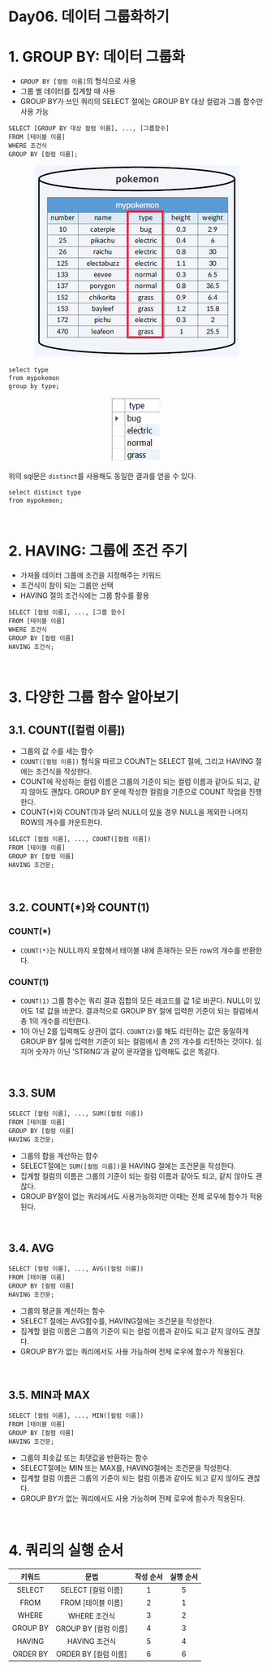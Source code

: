 # Day06. 데이터 그룹화하기

# 1. GROUP BY: 데이터 그룹화

- `GROUP BY [컬럼 이름]`의 형식으로 사용
- 그룹 별 데이터를 집계할 때 사용
- GROUP BY가 쓰인 쿼리의 SELECT 절에는 GROUP BY 대상 컬럼과 그룹 함수만 사용 가능

```mysql
SELECT [GROUP BY 대상 컬럼 이름], ..., [그룹함수]
FROM [테이블 이름]
WHERE 조건식
GROUP BY [컬럼 이름];
```

<p align="center">
    <img src="/src/resources/day06_groupby.png">
</p>

```mysql
select type
from mypokemon
group by type;
```

<p align="center">
    <img src="/src/resources/day06_groupby_result.png">
</p>

위의 sql문은 `distinct`를 사용해도 동일한 결과를 얻을 수 있다.

```mysql
select distinct type
from mypokemon;
```

<br/>

# 2. HAVING: 그룹에 조건 주기

- 가져올 데이터 그룹에 조건을 지정해주는 키워드
- 조건식이 참이 되는 그룹만 선택
- HAVING 절의 조건식에는 그룹 함수를 활용

```mysql
SELECT [컬럼 이름], ..., [그룹 함수]
FROM [테이블 이름]
WHERE 조건식
GROUP BY [컬럼 이름]
HAVING 조건식;
```

<br/>

# 3. 다양한 그룹 함수 알아보기

## 3.1. COUNT([컬럼 이름])

- 그룹의 값 수를 세는 함수
- `COUNT([컬럼 이름])` 형식을 따르고 COUNT는 SELECT 절에, 그리고 HAVING 절에는 조건식을 작성한다.
- COUNT에 작성하는 컬럼 이름은 그룹의 기준이 되는 컬럼 이름과 같아도 되고, 같지 않아도 괜찮다. GROUP BY 문에 작성한 컬럼을 기준으로 COUNT 작업을 진행한다.
- COUNT(*)와 COUNT(1)과 달리 NULL이 있을 경우 NULL을 제외한 나머지 ROW의 개수를 카운트한다.

```mysql
SELECT [컬럼 이름], ..., COUNT([컬럼 이름])
FROM [테이블 이름]
GROUP BY [컬럼 이름]
HAVING 조건문;
```

<br/>

## 3.2. COUNT(*)와 COUNT(1)

### COUNT(*)
- `COUNT(*)`는 NULL까지 포함해서 테이블 내에 존재하는 모든 row의 개수를 반환한다.

### COUNT(1)
- `COUNT(1)` 그룹 함수는 쿼리 결과 집합의 모든 레코드를 값 1로 바꾼다. NULL이 있어도 1로 값을 바꾼다. 결과적으로 GROUP BY 절에 입력한 기준이 되는 컬럼에서 총 1의 개수를 리턴한다.
- 1이 아닌 2를 입력해도 상관이 없다. `COUNT(2)`를 해도 리턴하는 값은 동일하게 GROUP BY 절에 입력한 기준이 되는 컬럼에서 총 2의 개수를 리턴하는 것이다. 심지어 숫자가 아닌 'STRING'과 같이 문자열을 입력해도 값은 똑같다.

<br/>

## 3.3. SUM

```mysql
SELECT [컬럼 이름], ..., SUM([컬럼 이름])
FROM [테이블 이름]
GROUP BY [컬럼 이름]
HAVING 조건문;
```

- 그룹의 합을 계산하는 함수
- SELECT절에는 `SUM([컬럼 이름])`을 HAVING 절에는 조건문을 작성한다.
- 집계할 컬럼의 이름은 그룹의 기준이 되는 컬럼 이름과 같아도 되고, 같지 않아도 괜찮다.
- GROUP BY절이 없는 쿼리에서도 사용가능하지만 이때는 전체 로우에 함수가 적용된다.

<br/>

## 3.4. AVG

```mysql
SELECT [컬럼 이름], ..., AVG([컬럼 이름])
FROM [테이블 이름]
GROUP BY [컬럼 이름]
HAVING 조건문;
```

- 그룹의 평균을 계산하는 함수
- SELECT 절에는 AVG함수를, HAVING절에는 조건문을 작성한다.
- 집계할 컬럼 이름은 그룹의 기준이 되는 컬럼 이름과 같아도 되고 같지 않아도 괜찮다.
- GROUP BY가 없는 쿼리에서도 사용 가능하며 전체 로우에 함수가 적용된다.

<br/>

## 3.5. MIN과 MAX

```mysql
SELECT [컬럼 이름], ..., MIN([컬럼 이름])
FROM [테이블 이름]
GROUP BY [컬럼 이름]
HAVING 조건문;
```

- 그룹의 최솟값 또는 최댓값을 반환하는 함수
- SELECT절에는 MIN 또는 MAX를, HAVING절에는 조건문을 작성한다.
- 집계할 컬럼 이름은 그룹의 기준이 되는 컬럼 이름과 같아도 되고 같지 않아도 괜찮다.
- GROUP BY가 없는 쿼리에서도 사용 가능하며 전체 로우에 함수가 적용된다.

<br/>

# 4. 쿼리의 실행 순서

| **키워드**  | **문법**           | **작성 순서** | **실행 순서** |
|:--------:|:----------------:|:---------:|:---------:|
| SELECT   | SELECT [컬럼 이름]   | 1         |     5     |
| FROM     | FROM [테이블 이름]    | 2         |     1     |
| WHERE    | WHERE 조건식        | 3         |     2     |
| GROUP BY | GROUP BY [컬럼 이름] | 4         |     3     |
| HAVING   | HAVING 조건식       | 5         |     4     |
| ORDER BY | ORDER BY [컬럼 이름] | 6         |     6     |
